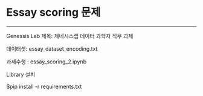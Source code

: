 # Essay scoring 문제
---
Genessis Lab
제목: 제네시스랩 데이터 과학자 직무 과제


데이터셋: essay_dataset_encoding.txt

과제수행 : essay_scoring_2.ipynb



Library 설치 

$pip install -r requirements.txt
